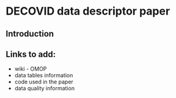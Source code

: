 # DECOVID data descriptor paper

## Introduction


## Links to add:
* wiki - OMOP
* data tables information
* code used in the paper
* data quality information
